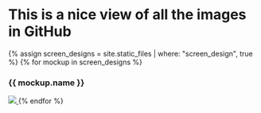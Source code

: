 
# This is a nice view of all the images in GitHub
{% assign screen_designs = site.static_files | where: "screen_design", true %}
{% for mockup in screen_designs %}
  <h3>{{ mockup.name }}</h3>
  <a href="{{ site.github.repository_url }}/tree/master/docs{{ mockup.path | attr_encode }}">
    <img src="{{ mockup.path }}">
  </a>
{% endfor %}